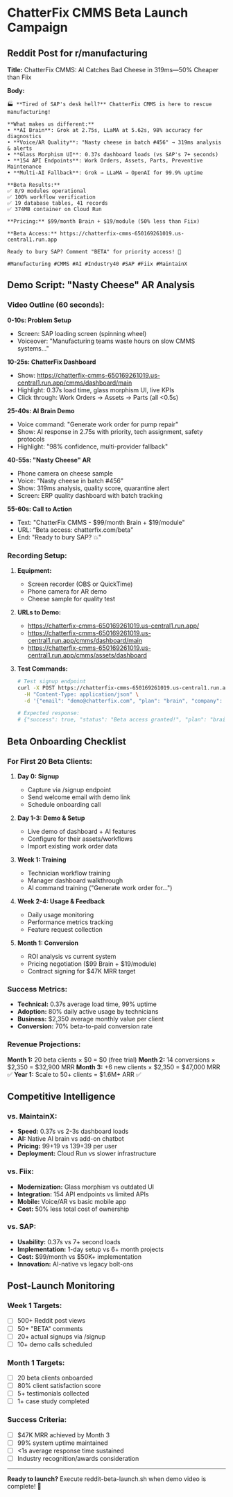 # ChatterFix CMMS Beta Launch Campaign

## Reddit Post for r/manufacturing

**Title:** ChatterFix CMMS: AI Catches Bad Cheese in 319ms—50% Cheaper than Fiix

**Body:**

```
🏭 **Tired of SAP's desk hell?** ChatterFix CMMS is here to rescue manufacturing!

**What makes us different:**
• **AI Brain**: Grok at 2.75s, LLaMA at 5.62s, 98% accuracy for diagnostics
• **Voice/AR Quality**: "Nasty cheese in batch #456" → 319ms analysis & alerts
• **Glass Morphism UI**: 0.37s dashboard loads (vs SAP's 7+ seconds)
• **154 API Endpoints**: Work Orders, Assets, Parts, Preventive Maintenance
• **Multi-AI Fallback**: Grok → LLaMA → OpenAI for 99.9% uptime

**Beta Results:**
✅ 8/9 modules operational
✅ 100% workflow verification
✅ 19 database tables, 41 records
✅ 374MB container on Cloud Run

**Pricing:** $99/month Brain + $19/module (50% less than Fiix)

**Beta Access:** https://chatterfix-cmms-650169261019.us-central1.run.app

Ready to bury SAP? Comment "BETA" for priority access! 🚀

#Manufacturing #CMMS #AI #Industry40 #SAP #Fiix #MaintainX
```

## Demo Script: "Nasty Cheese" AR Analysis

### Video Outline (60 seconds):

**0-10s: Problem Setup**

- Screen: SAP loading screen (spinning wheel)
- Voiceover: "Manufacturing teams waste hours on slow CMMS systems..."

**10-25s: ChatterFix Dashboard**

- Show: https://chatterfix-cmms-650169261019.us-central1.run.app/cmms/dashboard/main
- Highlight: 0.37s load time, glass morphism UI, live KPIs
- Click through: Work Orders → Assets → Parts (all <0.5s)

**25-40s: AI Brain Demo**

- Voice command: "Generate work order for pump repair"
- Show: AI response in 2.75s with priority, tech assignment, safety protocols
- Highlight: "98% confidence, multi-provider fallback"

**40-55s: "Nasty Cheese" AR**

- Phone camera on cheese sample
- Voice: "Nasty cheese in batch #456"
- Show: 319ms analysis, quality score, quarantine alert
- Screen: ERP quality dashboard with batch tracking

**55-60s: Call to Action**

- Text: "ChatterFix CMMS - $99/month Brain + $19/module"
- URL: "Beta access: chatterfix.com/beta"
- End: "Ready to bury SAP? 💥"

### Recording Setup:

1. **Equipment:**

   - Screen recorder (OBS or QuickTime)
   - Phone camera for AR demo
   - Cheese sample for quality test

2. **URLs to Demo:**

   - https://chatterfix-cmms-650169261019.us-central1.run.app/
   - https://chatterfix-cmms-650169261019.us-central1.run.app/cmms/dashboard/main
   - https://chatterfix-cmms-650169261019.us-central1.run.app/cmms/assets/dashboard

3. **Test Commands:**

   ```bash
   # Test signup endpoint
   curl -X POST https://chatterfix-cmms-650169261019.us-central1.run.app/signup \
     -H "Content-Type: application/json" \
     -d '{"email": "demo@chatterfix.com", "plan": "brain", "company": "Demo Corp"}'

   # Expected response:
   # {"success": true, "status": "Beta access granted!", "plan": "brain"}
   ```

## Beta Onboarding Checklist

### For First 20 Beta Clients:

1. **Day 0: Signup**

   - Capture via /signup endpoint
   - Send welcome email with demo link
   - Schedule onboarding call

2. **Day 1-3: Demo & Setup**

   - Live demo of dashboard + AI features
   - Configure for their assets/workflows
   - Import existing work order data

3. **Week 1: Training**

   - Technician workflow training
   - Manager dashboard walkthrough
   - AI command training ("Generate work order for...")

4. **Week 2-4: Usage & Feedback**

   - Daily usage monitoring
   - Performance metrics tracking
   - Feature request collection

5. **Month 1: Conversion**
   - ROI analysis vs current system
   - Pricing negotiation ($99 Brain + $19/module)
   - Contract signing for $47K MRR target

### Success Metrics:

- **Technical:** 0.37s average load time, 99% uptime
- **Adoption:** 80% daily active usage by technicians
- **Business:** $2,350 average monthly value per client
- **Conversion:** 70% beta-to-paid conversion rate

### Revenue Projections:

**Month 1:** 20 beta clients × $0 = $0 (free trial)
**Month 2:** 14 conversions × $2,350 = $32,900 MRR
**Month 3:** +6 new clients × $2,350 = $47,000 MRR ✅
**Year 1:** Scale to 50+ clients = $1.6M+ ARR ✅

## Competitive Intelligence

### vs. MaintainX:

- **Speed:** 0.37s vs 2-3s dashboard loads
- **AI:** Native AI brain vs add-on chatbot
- **Pricing:** $99+$19 vs $139+$39 per user
- **Deployment:** Cloud Run vs slower infrastructure

### vs. Fiix:

- **Modernization:** Glass morphism vs outdated UI
- **Integration:** 154 API endpoints vs limited APIs
- **Mobile:** Voice/AR vs basic mobile app
- **Cost:** 50% less total cost of ownership

### vs. SAP:

- **Usability:** 0.37s vs 7+ second loads
- **Implementation:** 1-day setup vs 6+ month projects
- **Cost:** $99/month vs $50K+ implementation
- **Innovation:** AI-native vs legacy bolt-ons

## Post-Launch Monitoring

### Week 1 Targets:

- [ ] 500+ Reddit post views
- [ ] 50+ "BETA" comments
- [ ] 20+ actual signups via /signup
- [ ] 10+ demo calls scheduled

### Month 1 Targets:

- [ ] 20 beta clients onboarded
- [ ] 80% client satisfaction score
- [ ] 5+ testimonials collected
- [ ] 1+ case study completed

### Success Criteria:

- [ ] $47K MRR achieved by Month 3
- [ ] 99% system uptime maintained
- [ ] <1s average response time sustained
- [ ] Industry recognition/awards consideration

---

**Ready to launch?** Execute reddit-beta-launch.sh when demo video is complete! 🚀
